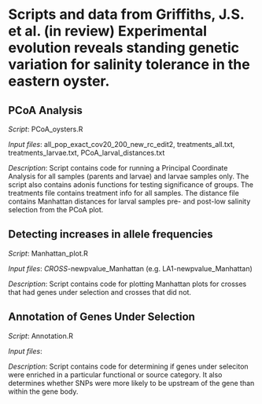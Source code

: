 # Scripts and data from Griffiths, J.S. et al. (in review) Experimental evolution reveals standing genetic variation for salinity tolerance in the eastern oyster.

## PCoA Analysis

*Script*: PCoA_oysters.R

*Input files*: all_pop_exact_cov20_200_new_rc_edit2, treatments_all.txt, treatments_larvae.txt, PCoA_larval_distances.txt

*Description*: Script contains code for running a Principal Coordinate Analysis for all samples (parents and larvae) and larvae samples only. The script also contains adonis functions for testing significance of groups. The treatments file contains treatment info for all samples. The distance file contains Manhattan distances for larval samples pre- and post-low salinity selection from the PCoA plot.




## Detecting increases in allele frequencies

*Script*: Manhattan_plot.R 

*Input files*: *CROSS*-newpvalue_Manhattan (e.g. LA1-newpvalue_Manhattan)

*Description*: Script contains code for plotting Manhattan plots for crosses that had genes under selection and crosses that did not.




## Annotation of Genes Under Selection

*Script*: Annotation.R

*Input files*: 

*Description*: Script contains code for determining if genes under seleciton were enriched in a particular functional or source category. It also determines whether SNPs were more likely to be upstream of the gene than within the gene body.


